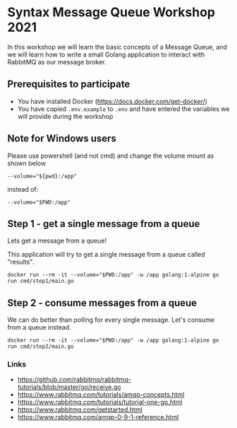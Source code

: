 # Syntax Message Queue Workshop 2021

In this workshop we will learn the basic concepts of a Message Queue, and we will learn how to write a small Golang 
application to interact with RabbitMQ as our message broker.

## Prerequisites to participate

- You have installed Docker (https://docs.docker.com/get-docker/)
- You have copied `.env.example` to `.env` and have entered the variables we will provide during the workshop

## Note for Windows users

Please use powershell (and not cmd) and change the volume mount as shown below

```shell
--volume="${pwd}:/app"
```

instead of: 

```shell
--volume="$PWD:/app"
```

## Step 1 - get a single message from a queue

Lets get a message from a queue!

This application will try to get a single message from a queue called "results".

```shell
docker run --rm -it --volume="$PWD:/app" -w /app golang:1-alpine go run cmd/step1/main.go
```

## Step 2 - consume messages from a queue

We can do better than polling for every single message. Let's consume from a queue instead.

```shell
docker run --rm -it --volume="$PWD:/app" -w /app golang:1-alpine go run cmd/step2/main.go
```

### Links
- https://github.com/rabbitmq/rabbitmq-tutorials/blob/master/go/receive.go
- https://www.rabbitmq.com/tutorials/amqp-concepts.html  
- https://www.rabbitmq.com/tutorials/tutorial-one-go.html
- https://www.rabbitmq.com/getstarted.html
- https://www.rabbitmq.com/amqp-0-9-1-reference.html
